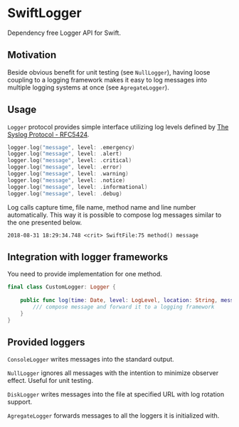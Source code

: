 # SwiftLogger
Dependency free Logger API for Swift.

## Motivation
Beside obvious benefit for unit testing (see `NullLogger`), having loose coupling to a logging framework makes it easy to log messages into multiple logging systems at once (see `AgregateLogger`).

## Usage
`Logger` protocol provides simple interface utilizing log levels defined by [The Syslog Protocol - RFC5424](https://www.rfc-editor.org/info/rfc5424).

```swift
logger.log("message", level: .emergency)
logger.log("message", level: .alert)
logger.log("message", level: .critical)
logger.log("message", level: .error)
logger.log("message", level: .warning)
logger.log("message", level: .notice)
logger.log("message", level: .informational)
logger.log("message", level: .debug)
```

Log calls capture time, file name, method name and line number automatically. This way it is possible to compose log messages similar to the one presented below.

```
2018-08-31 18:29:34.748 <crit> SwiftFile:75 method() message
```

## Integration with logger frameworks
You need to provide implementation for one method.

```swift
final class CustomLogger: Logger {
    
    public func log(time: Date, level: LogLevel, location: String, message: @autoclosure () -> String) {
        /// compose message and forward it to a logging framework
    }
}
```

## Provided loggers
`ConsoleLogger` writes messages into the standard output.

`NullLogger` ignores all messages with the intention to minimize observer effect. Useful for unit testing.

`DiskLogger` writes messages into the file at specified URL with log rotation support.

`AgregateLogger` forwards messages to all the loggers it is initialized with.
